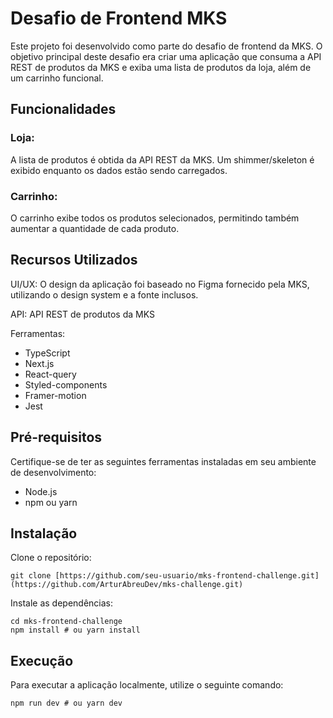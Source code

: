 
<body>
    <div class="container">
        <h1>Desafio de Frontend MKS</h1>
        <p>Este projeto foi desenvolvido como parte do desafio de frontend da MKS. O objetivo principal deste desafio era criar uma aplicação que consuma a API REST de produtos da MKS e exiba uma lista de produtos da loja, além de um carrinho funcional.</p>
        <h2>Funcionalidades</h2>
        <div class="list-item">
            <h3>Loja:</h3>
            <p>A lista de produtos é obtida da API REST da MKS. Um shimmer/skeleton é exibido enquanto os dados estão sendo carregados.</p>
        </div>
        <div class="list-item">
            <h3>Carrinho:</h3>
            <p>O carrinho exibe todos os produtos selecionados, permitindo também aumentar a quantidade de cada produto.</p>
        </div>
        <h2>Recursos Utilizados</h2>
        <p>UI/UX: O design da aplicação foi baseado no Figma fornecido pela MKS, utilizando o design system e a fonte inclusos.</p>
        <p>API: API REST de produtos da MKS</p>
        <p>Ferramentas:</p>
        <ul>
            <li>TypeScript</li>
            <li>Next.js</li>
            <li>React-query</li>
            <li>Styled-components</li>
            <li>Framer-motion</li>
            <li>Jest</li>
        </ul>
        <h2>Pré-requisitos</h2>
        <p>Certifique-se de ter as seguintes ferramentas instaladas em seu ambiente de desenvolvimento:</p>
        <ul>
            <li>Node.js</li>
            <li>npm ou yarn</li>
        </ul>
        <h2>Instalação</h2>
        <p>Clone o repositório:</p>
        <pre><code>git clone [https://github.com/seu-usuario/mks-frontend-challenge.git](https://github.com/ArturAbreuDev/mks-challenge.git)</code></pre>
        <p>Instale as dependências:</p>
        <pre><code>cd mks-frontend-challenge
npm install # ou yarn install</code></pre>
        <h2>Execução</h2>
        <p>Para executar a aplicação localmente, utilize o seguinte comando:</p>
        <pre><code>npm run dev # ou yarn dev</code></pre>
    </div>
</body>
</html>
